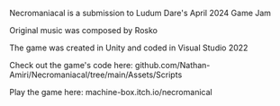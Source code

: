 Necromaniacal is a submission to Ludum Dare's April 2024 Game Jam

Original music was composed by Rosko

The game was created in Unity and coded in Visual Studio 2022

Check out the game's code here: github.com/Nathan-Amiri/Necromaniacal/tree/main/Assets/Scripts

Play the game here: machine-box.itch.io/necromanical
